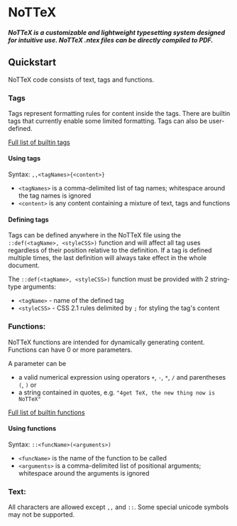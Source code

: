# NoTTeX

##### NoTTeX is a customizable and lightweight typesetting system designed for intuitive use. NoTTeX .ntex files can be directly compiled to PDF.

## Quickstart

NoTTeX code consists of text, tags and functions.



### Tags
Tags represent formatting rules for content inside the tags. There are builtin tags that currently enable some limited formatting. Tags can also be user-defined.

[Full list of builtin tags](https://github.com/NoTTeX/nottex/wiki/Builtin-Tags)

#### Using tags
Syntax:
```,,<tagNames>{<content>} ```
* ```<tagNames>``` is a comma-delimited list of tag names; whitespace around the tag names is ignored
* ```<content>``` is any content containing a mixture of text, tags and functions


#### Defining tags
Tags can be defined anywhere in the NoTTeX file using the ```::def(<tagName>, <styleCSS>)``` function and will affect all tag uses regardless of their position relative to the definition. If a tag is defined multiple times, the last definition will always take effect in the whole document.

The ```::def(<tagName>, <styleCSS>)``` function must be provided with 2 string-type arguments:
* ```<tagName>``` - name of the defined tag
* ```<styleCSS>``` - CSS 2.1 rules delimited by ```;``` for styling the tag's content



### Functions:
NoTTeX functions are intended for dynamically generating content. Functions can have 0 or more parameters.

A parameter can be 
* a valid numerical expression using operators ```+```, ```-```, ```*```, ```/``` and parentheses ```(```, ```)``` or
* a string contained in quotes, e.g. ```"4get TeX, the new thing now is NoTTeX"```

[Full list of builtin functions](https://github.com/NoTTeX/nottex/wiki/Builtin-Functions)

#### Using functions
Syntax:
```::<funcName>(<arguments>) ```
* ```<funcName>``` is the name of the function to be called
* ```<arguments>``` is a comma-delimited list of positional arguments; whitespace around the arguments is ignored



### Text:
All characters are allowed except ```,,``` and ```::```. Some special unicode symbols may not be supported.
